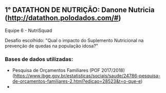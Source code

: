 ## 1° DATATHON DE NUTRIÇÃO: Danone Nutricia     (http://datathon.polodados.com/#)

Equipe 6 - NutriSquad

Desafio escolhido: "Qual o impacto do Suplemento Nutricional na prevenção de quedas na população idosa?"


### Bases de dados utilizadas: 
 * Pesquisa de Orçamentos Familiares (POF 2017/2018) (https://www.ibge.gov.br/estatisticas/sociais/saude/24786-pesquisa-de-orcamentos-familiares-2.html?edicao=28523&t=o-que-e)
 * 
 
 
 
 
